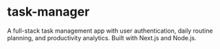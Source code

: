 # task-manager
A full-stack task management app with user authentication, daily routine planning, and productivity analytics. Built with Next.js and Node.js.
